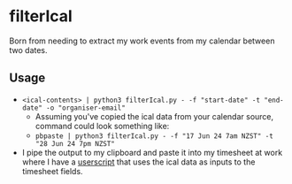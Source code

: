 # filterIcal

Born from needing to extract my work events from my calendar between two dates.

## Usage

- `<ical-contents> | python3 filterIcal.py - -f "start-date" -t "end-date" -o "organiser-email"`
  - Assuming you've copied the ical data from your calendar source, command could look something like:
  - `pbpaste | python3 filterIcal.py - -f "17 Jun 24 7am NZST" -t "28 Jun 24 7pm NZST"`
- I pipe the output to my clipboard and paste it into my timesheet at work where I have a [userscript](https://github.com/fushSauce/VUWTimesheetTimesaver) that uses the ical data as inputs to the timesheet fields.